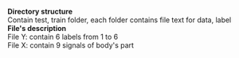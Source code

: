 <b>Directory structure</b></br>
Contain test, train folder, each folder contains file text for data, label<br>
<b>File's description</b><br>
File Y: contain 6 labels from 1 to 6 <br>
File X: contain 9 signals of body's part